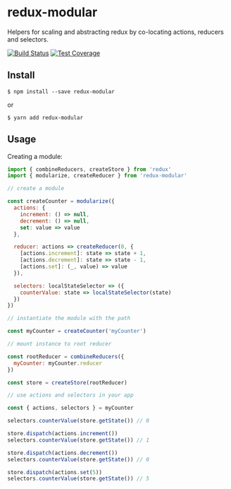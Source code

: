 # redux-modular

Helpers for scaling and abstracting redux by co-locating actions, reducers and selectors.

[![Build Status](https://travis-ci.org/thomasdashney/redux-modular.svg?branch=master)](https://travis-ci.org/thomasdashney/redux-modular) [![Test Coverage](https://codeclimate.com/github/thomasdashney/redux-modular/badges/coverage.svg)](https://codeclimate.com/github/thomasdashney/redux-modular/coverage)

## Install

```
$ npm install --save redux-modular
```

or

```
$ yarn add redux-modular
```

## Usage

Creating a module:

```js
import { combineReducers, createStore } from 'redux'
import { modularize, createReducer } from 'redux-modular'

// create a module

const createCounter = modularize({
  actions: {
    increment: () => null,
    decrement: () => null,
    set: value => value
  },

  reducer: actions => createReducer(0, {
    [actions.increment]: state => state + 1,
    [actions.decrement]: state => state - 1,
    [actions.set]: (_, value) => value
  }),

  selectors: localStateSelector => ({
    counterValue: state => localStateSelector(state)
  })
})

// instantiate the module with the path

const myCounter = createCounter('myCounter')

// mount instance to root reducer

const rootReducer = combineReducers({
  myCounter: myCounter.reducer
})

const store = createStore(rootReducer)

// use actions and selectors in your app

const { actions, selectors } = myCounter

selectors.counterValue(store.getState()) // 0

store.dispatch(actions.increment())
selectors.counterValue(store.getState()) // 1

store.dispatch(actions.decrement())
selectors.counterValue(store.getState()) // 0

store.dispatch(actions.set(5))
selectors.counterValue(store.getState()) // 5
```
